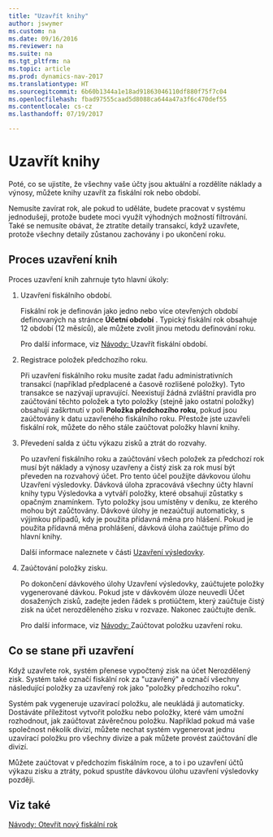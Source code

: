 ```yaml
---
title: "Uzavřít knihy"
author: jswymer
ms.custom: na
ms.date: 09/16/2016
ms.reviewer: na
ms.suite: na
ms.tgt_pltfrm: na
ms.topic: article
ms.prod: dynamics-nav-2017
ms.translationtype: HT
ms.sourcegitcommit: 6b60b1344a1e18ad91863046110df880f75f7c04
ms.openlocfilehash: fbad97555caad5d8088ca644a47a3f6c470def55
ms.contentlocale: cs-cz
ms.lasthandoff: 07/19/2017

---
```

# <a name="close-books"></a>Uzavřít knihy
Poté, co se ujistíte, že všechny vaše účty jsou aktuální a rozdělíte náklady a výnosy, můžete knihy uzavřít za fiskální rok nebo období.

Nemusíte zavírat rok, ale pokud to uděláte, budete pracovat v systému jednodušeji, protože budete moci využít výhodných možností filtrování. Také se nemusíte obávat, že ztratíte detaily transakcí, když uzavřete, protože všechny detaily zůstanou zachovány i po ukončení roku.

## <a name="closing-book-process"></a>Proces uzavření knih
Proces uzavření knih zahrnuje tyto hlavní úkoly:

1. Uzavření fiskálního období.

    Fiskální rok je definován jako jedno nebo více otevřených období definovaných na stránce **Účetní období** . Typický fiskální rok obsahuje 12 období (12 měsíců), ale můžete zvolit jinou metodu definování roku.

    Pro další informace, viz [Návody: ](year-close-account-periods.md)Uzavřít fiskální období.

2. Registrace položek předchozího roku.

    Při uzavření fiskálního roku musíte zadat řadu administrativních transakcí (například předplacené a časově rozlišené položky). Tyto transakce se nazývají upravující. Neexistují žádná zvláštní pravidla pro zaúčtování těchto položek a tyto položky (stejně jako ostatní položky) obsahují zaškrtnutí v poli **Položka předchozího roku**, pokud jsou zaúčtovány k datu uzavřeného fiskálního roku. Přestože jste uzavřeli fiskální rok, můžete do něho stále zaúčtovat položky hlavní knihy.

3. Převedení salda z účtu výkazu zisků a ztrát do rozvahy.

    Po uzavření fiskálního roku a zaúčtování všech položek za předchozí rok musí být náklady a výnosy uzavřeny a čistý zisk za rok musí být převeden na rozvahový účet. Pro tento účel použijte dávkovou úlohu Uzavření výsledovky. Dávková úloha zpracovává všechny účty hlavní knihy typu Výsledovka a vytváří položky, které obsahují zůstatky s opačným znamínkem. Tyto položky jsou umístěny v deníku, ze kterého mohou být zaůčtovány. Dávkové úlohy je nezaúčtují automaticky, s výjimkou případů, kdy je použita přídavná měna pro hlášení. Pokud je použita přídavná měna prohlášení, dávková úloha zaúčtuje přímo do hlavní knihy.

    Další informace naleznete v části [Uzavření výsledovky](year-close-income-statement.md).
4. Zaúčtování položky zisku.

    Po dokončení dávkového úlohy Uzavření výsledovky, zaúčtujete položky vygenerované dávkou. Pokud jste v dávkovém úloze neuvedli Účet dosažených zisků, zadejte jeden řádek s protiúčtem, který zaúčtuje čistý zisk na účet nerozděleného zisku v rozvaze. Nakonec zaúčtujte deník.

    Pro další informace, viz [Návody: ](year-how-post-year-end-close-entry.md)Zaúčtovat položku uzavření roku.

## <a name="what-happens-when-you-close"></a>Co se stane při uzavření
Když uzavřete rok, systém přenese vypočtený zisk na účet Nerozdělený zisk. Systém také označí fiskální rok za "uzavřený" a označí všechny následující položky za uzavřený rok jako "položky předchozího roku".

Systém pak vygeneruje uzavírací položku, ale neukládá ji automaticky. Dostáváte příležitost vytvořit položku nebo položky, které vám umožní rozhodnout, jak zaúčtovat závěrečnou položku. Například pokud má vaše společnost několik divizí, můžete nechat systém vygenerovat jednu uzavírací položku pro všechny divize a pak můžete provést zaúčtování dle divizí.

Můžete zaúčtovat v předchozím fiskálním roce, a to i po uzavření účtů výkazu zisku a ztráty, pokud spustíte dávkovou úlohu uzavření výsledovky později.

## <a name="see-also"></a>Viz také
[Návody: Otevřít nový fiskální rok](finance-how-open-new-fiscal-year.md)


